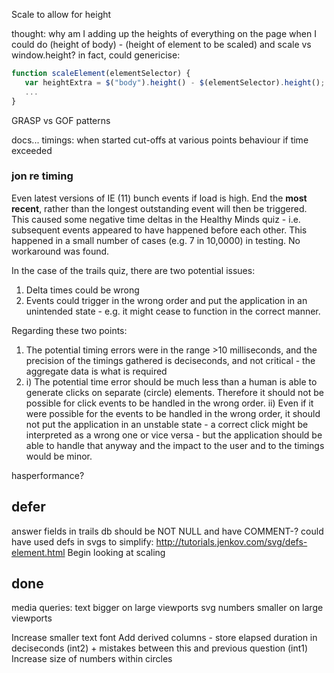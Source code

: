 
Scale to allow for height

thought: why am I adding up the heights of everything on the page when I could do (height of body) - (height of element to be scaled) and scale vs window.height?
in fact, could genericise:

```js
function scaleElement(elementSelector) {
   var heightExtra = $("body").height() - $(elementSelector).height();
   ...
}
```

GRASP vs GOF patterns

docs...
    timings: 
        when started
        cut-offs at various points
        behaviour if time exceeded

### jon re timing

Even latest versions of IE (11) bunch events if load is high. End the **most recent**, rather than the longest outstanding event will then be triggered. This caused some negative time deltas in the Healthy Minds quiz - i.e. subsequent events appeared to have happened before each other. This happened in a small number of cases (e.g. 7 in 10,0000) in testing. No workaround was found.

In the case of the trails quiz, there are two potential issues:
1) Delta times could be wrong
2) Events could trigger in the wrong order and put the application in an unintended state - e.g. it might cease to function in the correct manner.

Regarding these two points:
1) The potential timing errors were in the range >10 milliseconds, and the precision of the timings gathered is deciseconds, and not critical - the aggregate data is what is required
2) i) The potential time error should be much less than a human is able to generate clicks on separate (circle) elements. Therefore it should not be possible for click events to be handled in the wrong order.
   ii) Even if it were possible for the events to be handled in the wrong order, it should not put the application in an unstable state - a correct click might be interpreted as a wrong one or vice versa - but the application should be able to handle that anyway and the impact to the user and to the timings would be minor.

hasperformance?


## defer

answer fields in trails db should be NOT NULL and have COMMENT-?
could have used defs in svgs to simplify: http://tutorials.jenkov.com/svg/defs-element.html
Begin looking at scaling

## done

media queries:
text bigger on large viewports
svg numbers smaller on large viewports

Increase smaller text font
Add derived columns - store elapsed duration in deciseconds (int2) + mistakes between this and previous question (int1)
Increase size of numbers within circles
